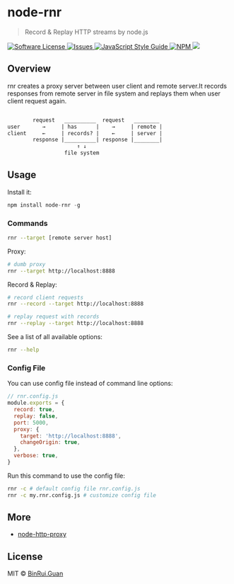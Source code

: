 # node-rnr
> Record & Replay HTTP streams by node.js

<p>
    <a href="LICENSE">
        <img src="https://img.shields.io/badge/license-MIT-brightgreen.svg" alt="Software License" />
    </a>
    <a href="https://github.com/differui/node-rnr/issues">
        <img src="https://img.shields.io/github/issues/differui/node-rnr.svg" alt="Issues" />
    </a>
    <a href="http://standardjs.com/">
        <img src="https://img.shields.io/badge/code%20style-standard-brightgreen.svg" alt="JavaScript Style Guide" />
    </ahttp->
    <a href="https://npmjs.org/package/node-rnr">
        <img src="https://img.shields.io/npm/v/node-rnr.svg?style=flat-squar" alt="NPM" />
    </a>
    <a href="https://travis-ci.org/differui/node-rnr">
        <img src="https://travis-ci.org/differui/node-rnr.svg?branch=master" />
    </a>
</p>

## Overview

rnr creates a proxy server between user client and remote server.It records responses from remote server in file system and replays them when user client request again.

```txt

        request   __________  request   ________
user       →     | has      |    →     | remote |
client     ←     | records? |    ←     | server |
        response |__________| response |________|
                      ↑ ↓
                  file system
```

## Usage

Install it:

```js
npm install node-rnr -g
```

### Commands

```bash
rnr --target [remote server host]
```

Proxy:

```bash
# dumb proxy
rnr --target http://localhost:8888
```

Record & Replay:

```bash
# record client requests
rnr --record --target http://localhost:8888

# replay request with records
rnr --replay --target http://localhost:8888
```

See a list of all available options:

```bash
rnr --help
```

### Config File

You can use config file instead of command line options:

```js
// rnr.config.js
module.exports = {
  record: true,
  replay: false,
  port: 5000,
  proxy: {
    target: 'http://localhost:8888',
    changeOrigin: true,
  },
  verbose: true,
}
```

Run this command to use the config file:

```bash
rnr -c # default config file rnr.config.js
rnr -c my.rnr.config.js # customize config file
```

## More

+ [node-http-proxy](https://github.com/nodejitsu/node-http-proxy)

## License

MIT &copy; [BinRui.Guan](mailto:differui@gmail.com)
